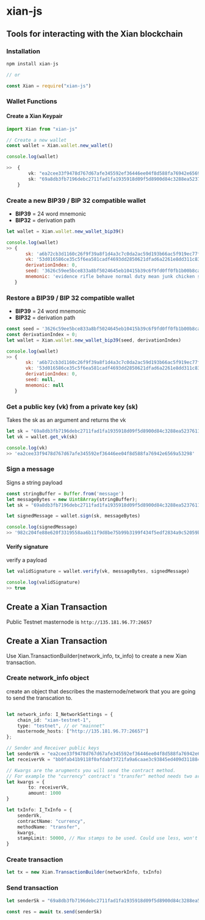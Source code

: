 # xian-js
## Tools for interacting with the Xian blockchain

### Installation
```typescript
npm install xian-js

// or

const Xian = require("xian-js")
```

### Wallet Functions

#### Create a Xian Keypair

```typescript
import Xian from "xian-js"

// Create a new wallet
const wallet = Xian.wallet.new_wallet()

console.log(wallet)

>>  {
        vk: "ea2cee33f9478d767d67afe345592ef36446ee04f8d588fa76942e6569a53298",
        sk: "69a8db3fb7196debc2711fad1fa1935918d09f5d8900d84c3288ea5237611c03"
    }
```


### Create a new BIP39 / BIP 32 compatible wallet
- **BIP39** = 24 word mnemonic
- **BIP32** = derivation path

```javascript
let wallet = Xian.wallet.new_wallet_bip39()

console.log(wallet)
>> {
       sk: 'a6b72cb3d1160c26f9f39a8f1d4a3c7c0da2ac59d193b66ac5f919ec77f28915',
       vk: '53d016586ce35c5f6ea581cadf4693dd2850621dfad6a2261e8dd311c83e11d5',
       derivationIndex: 0,
       seed: '3626c59ee5bce833a8bf5024645eb10415b39c6f9fd0ff0fb1b00b8ca9fd6ff4b8a0ed7077296cdaff1b955f03318f244dfd3fead404d93f11a3f301c0e3e1c6',
       mnemonic: 'evidence rifle behave normal duty mean junk chicken salute relief raw chunk region ocean guard swarm taste toy loop ozone spell crumble apart echo'
   }

```

### Restore a  BIP39 / BIP 32 compatible wallet
- **BIP39** = 24 word mnemonic
- **BIP32** = derivation path

```javascript
const seed = '3626c59ee5bce833a8bf5024645eb10415b39c6f9fd0ff0fb1b00b8ca9fd6ff4b8a0ed7077296cdaff1b955f03318f244dfd3fead404d93f11a3f301c0e3e1c6'
const derivationIndex = 0;
let wallet = Xian.wallet.new_wallet_bip39(seed, derivationIndex)

console.log(wallet)
>> {
       sk: 'a6b72cb3d1160c26f9f39a8f1d4a3c7c0da2ac59d193b66ac5f919ec77f28915',
       vk: '53d016586ce35c5f6ea581cadf4693dd2850621dfad6a2261e8dd311c83e11d5',
       derivationIndex: 0,
       seed: null,
       mnemonic: null
   }
```


### Get a public key (vk) from a private key (sk)
Takes the sk as an argument and returns the vk
```javascript
let sk = "69a8db3fb7196debc2711fad1fa1935918d09f5d8900d84c3288ea5237611c03"
let vk = wallet.get_vk(sk)

console.log(vk)
>> 'ea2cee33f9478d767d67afe345592ef36446ee04f8d588fa76942e6569a53298'
```

### Sign a message
Signs a string payload
```javascript
const stringBuffer = Buffer.from('message')
let messageBytes = new Uint8Array(stringBuffer);
let sk = "69a8db3fb7196debc2711fad1fa1935918d09f5d8900d84c3288ea5237611c03"

let signedMessage = wallet.sign(sk, messageBytes)

console.log(signedMessage)
>> '982c204fe88e620f3319558aa6b11f9d8be75b99b3199f434f5edf2834a9c52059ba4ea3d623ac1d550170e532e919c364aad1333f757f8f22e0355cb1dd8c09'
```

#### Verify signature
verify a payload
```javascript
let validSignature = wallet.verify(vk, messageBytes, signedMessage)

console.log(validSignature)
>> true
```

## Create a Xian Transaction
Public Testnet masternode is `http://135.181.96.77:26657`

## Create a Xian Transaction
Use Xian.TransactionBuilder(network_info, tx_info) to create a new Xian transaction.

### Create network_info object
create an object that describes the masternode/network that you are going to send the transcation to.
```typescript

let network_info: I_NetworkSettings = {
    chain_id: "xian-testnet-1",
    type: "testnet", // or "mainnet"
    masternode_hosts: ["http://135.181.96.77:26657"]
};
```

```typescript
// Sender and Receiver public keys
let senderVk = "ea2cee33f9478d767d67afe345592ef36446ee04f8d588fa76942e6569a53298"
let receiverVk = "bb0fab41b9118f0afdabf3721fa9a6caae3c93845ed409d3118841065ad1a197"

// Kwargs are the arugments you will send the contract method.  
// For example the "currency" contract's "transfer" method needs two arguments to create a transfter; the person reciving the XIAN and the amount to transfer.  So we create a kwargs object like so.
let kwargs = {
        to: receiverVk,
        amount: 1000
}

let txInfo: I_TxInfo = {
    senderVk,
    contractName: "currency",
    methodName: "transfer",
    kwargs,
    stampLimit: 50000, // Max stamps to be used. Could use less, won't use more.
}
```

### Create transaction
```javascript
let tx = new Xian.TransactionBuilder(networkInfo, txInfo)
```

### Send transaction
```typescript
let senderSk = "69a8db3fb7196debc2711fad1fa1935918d09f5d8900d84c3288ea5237611c03"

const res = await tx.send(senderSk)
